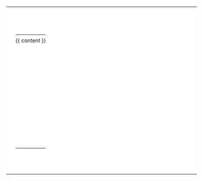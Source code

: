 <body>
<table id="Table_zhao" width="100%" border="0" cellpadding="0" cellspacing="0" style="line-height:160%;background:#fff">
<tr>
<td width="98" valign="top" background="/assets/tablebgimg-paper/tl.gif"><img src="/assets/tablebgimg-paper/spacer.gif" width="98" height="60" /></td>
<td width="100%" align="right" valign="top" background="/assets/tablebgimg-paper/t_bg.gif">&nbsp;</td>
<td width="46" align="right" valign="top" background="/assets/tablebgimg-paper/t_mr.gif""><img src=" /assets/tablebgimg-paper/spacer.gif" width="46" height="1" />
</td>
<td width="80" valign="top" background="/assets/tablebgimg-paper/tr.gif"><img src="/assets/tablebgimg-paper/spacer.gif" width="80" height="60" /></td>
</tr>
<tr>
    <td valign="top" background="/assets/tablebgimg-paper/m_bgl.gif">&nbsp; </td>
    <td width="100%" colspan="2" valign="top" background="/assets/tablebgimg-paper/bg.gif">
        <table width="100%" valign="top" height="100%" style="margin-top: 0px; cellpadding: 0px; cellspacing: 0px">
            <tr>
                <td style="height:300px; padding:0px 0pt; line-height:30px;" valign="top" height="100%">
                    <div id="divFMContentBody" style="white-space:normal; word-break:break-all; width: 100%">
                        {{ content }}
                    </div>
                </td>
            </tr>
        </table>
    </td>
    <td valign="top" background="/assets/tablebgimg-paper/m_bgr.jpg">&nbsp;</td>
</tr>
<tr>
    <td valign="top" background="/assets/tablebgimg-paper/dl.gif"><img src="/assets/tablebgimg-paper/spacer.gif" width="98" height="38" /></td>
    <td colspan="2" valign="top" background="/assets/tablebgimg-paper/d_bg.gif">&nbsp;</td>
    <td valign="top" background="/assets/tablebgimg-paper/dr.gif"><img src="/assets/tablebgimg-paper/spacer.gif" width="80" height="38" /></td>
</tr>
</table>
</body>